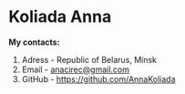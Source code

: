 # Koliada Anna
**My contacts:**<br>
1. Adress - Republic of Belarus, Minsk
2. Email - anacirec@gmail.com
3. GitHub - https://github.com/AnnaKoliada